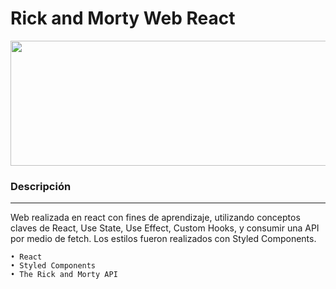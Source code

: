 # Rick and Morty Web React

<img src="https://j.gifs.com/lRR62j.gif" width="600" height="200" />

### Descripción

---

Web realizada en react con fines de aprendizaje, utilizando conceptos claves de React, Use State, Use Effect, Custom Hooks, y consumir una API por medio de fetch.
Los estilos fueron realizados con Styled Components.

    • React
    • Styled Components
    • The Rick and Morty API
